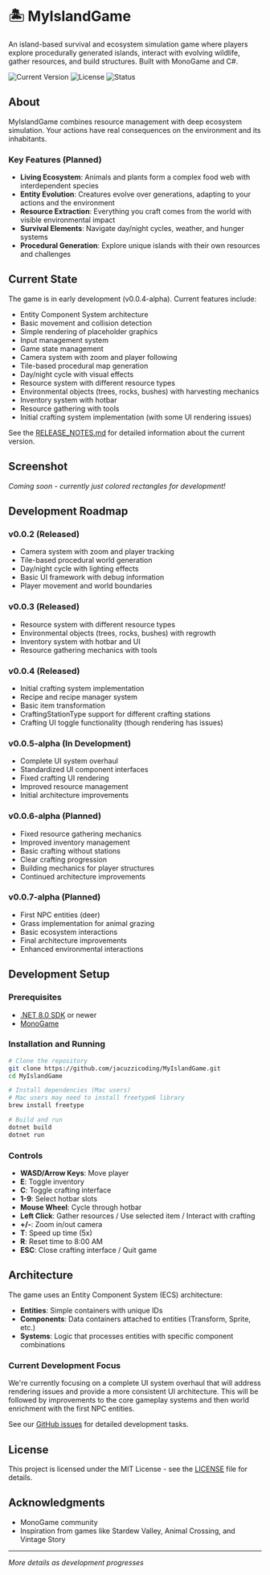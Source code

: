 # 🏝️ MyIslandGame

An island-based survival and ecosystem simulation game where players explore procedurally generated islands, interact with evolving wildlife, gather resources, and build structures. Built with MonoGame and C#.

![Current Version](https://img.shields.io/badge/version-0.0.4--alpha-blue)
![License](https://img.shields.io/badge/license-MIT-green)
![Status](https://img.shields.io/badge/status-early%20development-orange)

## About

MyIslandGame combines resource management with deep ecosystem simulation. Your actions have real consequences on the environment and its inhabitants.

### Key Features (Planned)
- **Living Ecosystem**: Animals and plants form a complex food web with interdependent species
- **Entity Evolution**: Creatures evolve over generations, adapting to your actions and the environment
- **Resource Extraction**: Everything you craft comes from the world with visible environmental impact
- **Survival Elements**: Navigate day/night cycles, weather, and hunger systems
- **Procedural Generation**: Explore unique islands with their own resources and challenges

## Current State

The game is in early development (v0.0.4-alpha). Current features include:
- Entity Component System architecture
- Basic movement and collision detection
- Simple rendering of placeholder graphics
- Input management system
- Game state management
- Camera system with zoom and player following
- Tile-based procedural map generation
- Day/night cycle with visual effects
- Resource system with different resource types
- Environmental objects (trees, rocks, bushes) with harvesting mechanics
- Inventory system with hotbar
- Resource gathering with tools
- Initial crafting system implementation (with some UI rendering issues)

See the [RELEASE_NOTES.md](RELEASE_NOTES.md) for detailed information about the current version.

## Screenshot

*Coming soon - currently just colored rectangles for development!*

## Development Roadmap

### v0.0.2 (Released)
- Camera system with zoom and player tracking
- Tile-based procedural world generation
- Day/night cycle with lighting effects
- Basic UI framework with debug information
- Player movement and world boundaries

### v0.0.3 (Released)
- Resource system with different resource types
- Environmental objects (trees, rocks, bushes) with regrowth
- Inventory system with hotbar and UI
- Resource gathering mechanics with tools

### v0.0.4 (Released)
- Initial crafting system implementation
- Recipe and recipe manager system
- Basic item transformation
- CraftingStationType support for different crafting stations
- Crafting UI toggle functionality (though rendering has issues)

### v0.0.5-alpha (In Development)
- Complete UI system overhaul
- Standardized UI component interfaces
- Fixed crafting UI rendering
- Improved resource management
- Initial architecture improvements

### v0.0.6-alpha (Planned)
- Fixed resource gathering mechanics
- Improved inventory management
- Basic crafting without stations
- Clear crafting progression
- Building mechanics for player structures
- Continued architecture improvements

### v0.0.7-alpha (Planned)
- First NPC entities (deer)
- Grass implementation for animal grazing
- Basic ecosystem interactions
- Final architecture improvements
- Enhanced environmental interactions

## Development Setup

### Prerequisites
- [.NET 8.0 SDK](https://dotnet.microsoft.com/download) or newer
- [MonoGame](https://www.monogame.net/)

### Installation and Running
```bash
# Clone the repository
git clone https://github.com/jacuzzicoding/MyIslandGame.git
cd MyIslandGame

# Install dependencies (Mac users)
# Mac users may need to install freetype6 library
brew install freetype

# Build and run
dotnet build
dotnet run
```

### Controls
- **WASD/Arrow Keys**: Move player
- **E**: Toggle inventory
- **C**: Toggle crafting interface
- **1-9**: Select hotbar slots
- **Mouse Wheel**: Cycle through hotbar
- **Left Click**: Gather resources / Use selected item / Interact with crafting
- **+/-**: Zoom in/out camera
- **T**: Speed up time (5x)
- **R**: Reset time to 8:00 AM
- **ESC**: Close crafting interface / Quit game

## Architecture

The game uses an Entity Component System (ECS) architecture:
- **Entities**: Simple containers with unique IDs
- **Components**: Data containers attached to entities (Transform, Sprite, etc.)
- **Systems**: Logic that processes entities with specific component combinations

### Current Development Focus
We're currently focusing on a complete UI system overhaul that will address rendering issues and provide a more consistent UI architecture. This will be followed by improvements to the core gameplay systems and then world enrichment with the first NPC entities.

See our [GitHub issues](https://github.com/jacuzzicoding/MyIslandGame/issues) for detailed development tasks.

## License

This project is licensed under the MIT License - see the [LICENSE](LICENSE) file for details.

## Acknowledgments

- MonoGame community
- Inspiration from games like Stardew Valley, Animal Crossing, and Vintage Story

---

*More details as development progresses*